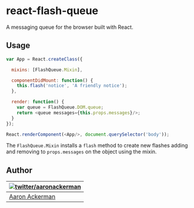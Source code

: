 # react-flash-queue

A messaging queue for the browser built with React.

## Usage

```js
var App = React.createClass({

  mixins: [FlashQueue.Mixin],

  componentDidMount: function() {
    this.flash('notice', 'A friendly notice');
  },

  render: function() {
    var queue = FlashQueue.DOM.queue;
    return <queue messages={this.props.messages}/>;
  }
});

React.renderComponent(<App/>, document.querySelector('body'));
```

The `FlashQueue.Mixin` installs a `flash` method to create new flashes adding and removing to `props.messages` on the object using the mixin.

## Author

| [![twitter/_aaronackerman_](http://gravatar.com/avatar/c73ff9c7e654647b2b339d9e08b52143?s=70)](http://twitter.com/_aaronackerman_ "Follow @_aaronackerman_ on Twitter") |
|---|
| [Aaron Ackerman](https://twitter.com/_aaronackerman_) |

